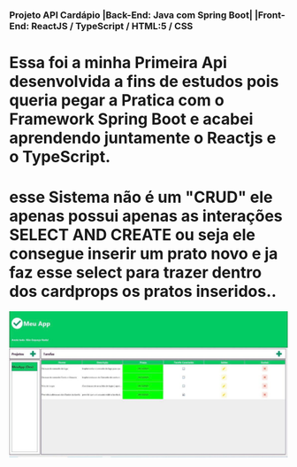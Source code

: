 ### Projeto API Cardápio |Back-End: Java com Spring Boot| |Front-End: ReactJS / TypeScript / HTML:5 / CSS

# Essa foi a minha Primeira Api desenvolvida a fins de estudos pois queria pegar a Pratica com o Framework Spring Boot e acabei aprendendo juntamente o Reactjs e o TypeScript.
# esse Sistema não é um "CRUD" ele apenas possui apenas as interações SELECT AND CREATE ou seja ele consegue inserir um prato novo e ja faz esse select para trazer dentro dos cardprops os pratos inseridos..

![Tela Início](https://github.com/DanielMacedo7/MeuApp/blob/70c4a1e3d74c4e6e67491662cfdb21907d0a95b7/WhatsApp%20Image%202024-02-29%20at%2014.04.38.jpeg)
